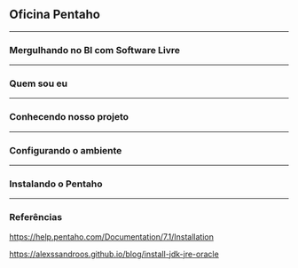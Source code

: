 ## Oficina Pentaho
___
### Mergulhando no BI com Software Livre

---
### Quem sou eu 

---
### Conhecendo nosso projeto

--- 
### Configurando o ambiente


--- 
### Instalando o Pentaho

---
### Referências

https://help.pentaho.com/Documentation/7.1/Installation

https://alexssandroos.github.io/blog/install-jdk-jre-oracle
